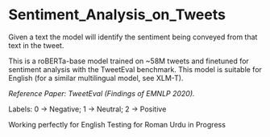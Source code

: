 # Sentiment_Analysis_on_Tweets
Given a text the model will identify the sentiment being conveyed from that text in the tweet.

This is a roBERTa-base model trained on ~58M tweets and finetuned for sentiment analysis with the TweetEval benchmark. This model is suitable for English (for a similar multilingual model, see XLM-T).

*Reference Paper: TweetEval (Findings of EMNLP 2020).*

Labels: 0 -> Negative; 1 -> Neutral; 2 -> Positive

Working perfectly for English
Testing for Roman Urdu in Progress
